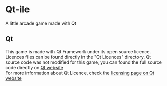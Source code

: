 # Qt-ile
A little arcade game made with Qt

## Qt
This game is made with Qt Framework under its open source licence. Licences files can be found directly in the "Qt Licences" directory. Qt source code was not modified for this game, you can found the full source code directly on [Qt website](https://www.qt.io/) <br/>
For more information about Qt Licence, check the [licensing page on Qt website](https://www1.qt.io/licensing/?hsLang=en)
